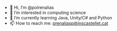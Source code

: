 - 👋 Hi, I’m @polrenalias
- 👀 I’m interested in computing science
- 🌱 I’m currently learning Java, Unity/C# and Python
- 📫 How to reach me: prenaliasp@inscastellet.cat

<!---
polrenalias/polrenalias is a ✨ special ✨ repository because its `README.md` (this file) appears on your GitHub profile.
You can click the Preview link to take a look at your changes.
--->
